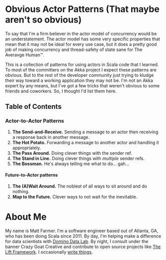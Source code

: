 # Obvious Actor Patterns (That maybe aren't so obvious)

To say that I'm a firm believer in the actor model of concurrency would be an understatement. The
actor model has some very specific properties that mean that it may not be ideal for every use case,
but it does a pretty good job of making concurrency and thread-safety of state sane for The Averavge
Human™.

This is a collection of patterns for using actors in Scala code that I learned. To most of the
committers on the Akka project I expect these patterns are obvious. But to the rest of the developer
community just trying to kludge their way toward a working application they may not be. I'm not an
Akka expert by any means, but I've got a few tricks that weren't obvious to some friends and
coworkers. So, I thought I'd list them here.

## Table of Contents

### Actor-to-Actor Patterns

1. **The Send-and-Receive.** Sending a message to an actor then receiving a response back in another
  message.
2. **The Hot Potato.** Forwarding a message to another actor and handling it appropriately.
3. **The Pass Around.** Doing clever things with the sender ref.
4. **The Stand in Line.** Doing clever things with *multiple* sender refs.
5. **The Bossman.** He's always telling me what to do... gah...

#### Future-to-Actor patterns

1. **The (A)Wait Around.** The noblest of all ways to sit around and do nothing.
2. **Map to the Future.** Clever ways to not wait for the inevitable.

# About Me

My name is Matt Farmer. I'm a software engineer based out of Atlanta, GA, who has been doing Scala
since 2011. By day, I'm helping make a difference for data scientists with
[Domino Data Lab](http://dominodatalab.com). By night, I consult under the banner Crazy Goat
Creative and contribute to open source projects like [The Lift Framework](http://liftweb.net).
I occasionally [write things](http://farmdawgnation.com).
